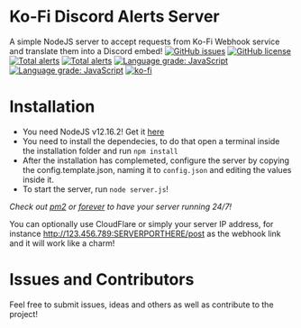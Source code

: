 # Ko-Fi Discord Alerts Server

A simple NodeJS server to accept requests from Ko-Fi Webhook service and translate them into a Discord embed!
[![GitHub issues](https://img.shields.io/github/issues/EramsorGR/kofi-discord-alerts)](https://github.com/EramsorGR/kofi-discord-alerts/issues)
[![GitHub license](https://img.shields.io/github/license/EramsorGR/kofi-discord-alerts)](https://github.com/EramsorGR/kofi-discord-alerts/blob/master/LICENSE)
[![Total alerts](https://img.shields.io/lgtm/alerts/g/EramsorGR/kofi-discord-alerts.svg?logo=lgtm&logoWidth=18)](https://lgtm.com/projects/g/EramsorGR/kofi-discord-alerts/alerts/)
[![Total alerts](https://img.shields.io/lgtm/alerts/g/EramsorGR/kofi-discord-alerts.svg?logo=lgtm&logoWidth=18)](https://lgtm.com/projects/g/EramsorGR/kofi-discord-alerts/alerts/)
[![Language grade: JavaScript](https://img.shields.io/lgtm/grade/javascript/g/EramsorGR/kofi-discord-alerts.svg?logo=lgtm&logoWidth=18)](https://lgtm.com/projects/g/EramsorGR/kofi-discord-alerts/context:javascript)
[![Language grade: JavaScript](https://img.shields.io/lgtm/grade/javascript/g/EramsorGR/kofi-discord-alerts.svg?logo=lgtm&logoWidth=18)](https://lgtm.com/projects/g/EramsorGR/kofi-discord-alerts/context:javascript)
[![ko-fi](https://www.ko-fi.com/img/githubbutton_sm.svg)](https://ko-fi.com/Z8Z81PVKJ)
# Installation

 - You need NodeJS v12.16.2! Get it [here](https://nodejs.org/en/download/)
 - You need to install the dependecies, to do that open a terminal inside the installation folder and run `npm install`
 - After the installation has complemeted, configure the server by copying the config.template.json, naming it to `config.json` and editing the values inside it.
 - To start the server, run `node server.js`!

 *Check out [pm2](https://www.npmjs.com/package/pm2) or [forever](https://www.npmjs.com/package/forever) to have your server running 24/7!*

You can optionally use CloudFlare or simply your server IP address, for instance http://123.456.789:SERVERPORTHERE/post as the webhook link and it will work like a charm!

# Issues and Contributors

Feel free to submit issues, ideas and others as well as contribute to the project! 
 
